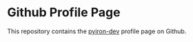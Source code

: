 # Github Profile Page
This repository contains the [pyiron-dev](https://github.com/pyiron-dev) profile page on Github. 
